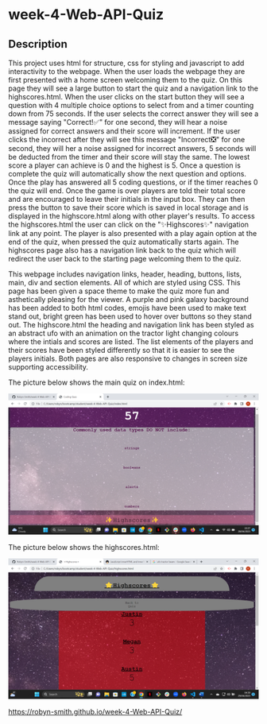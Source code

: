 # week-4-Web-API-Quiz
## Description

This project uses html for structure, css for styling and javascript to add interactivity to the webpage. When the user loads the webpage they are first presented with a home screen welcoming them to the quiz. On this page they will see a large button to start the quiz and a navigation link to the highscores.html. When the user clicks on the start button they will see a question with 4 multiple choice options to select from and a timer counting down from 75 seconds. If the user selects the correct answer they will see a message saying "Correct!✅" for one second, they will hear a noise assigned for correct answers and their score will increment. If the user clicks the incorrect after they will see this message "Incorrect❎" for one second, they will her a noise assigned for incorrect answers, 5 seconds will be deducted from the timer and their score will stay the same. The lowest score a player can achieve is 0 and the highest is 5. Once a question is complete the quiz will automatically show the next question and options. Once the play has answered all 5 coding questions, or if the timer reaches 0 the quiz will end. Once the game is over players are told their total score and are encouraged to leave their initials in the input box. They can then press the button to save their score which is saved in local storage and is displayed in the highscore.html along with other player's results. To access the highscores.html the user can click on the "✨Highscores✨" navigation link at any point. The player is also presented with a play again option at the end of the quiz, when pressed the quiz automatically starts again. The highscores page also has a navigation link back to the quiz which will redirect the user back to the starting page welcoming them to the quiz.

This webpage includes navigation links, header, heading, buttons, lists, main, div and section elements. All of which are styled using CSS. This page has been given a space theme to make the quiz more fun and asthetically pleasing for the viewer. A purple and pink galaxy background has been added to both html codes, emojis have been used to make text stand out, bright green has been used to hover over buttons so they stand out. The highscore.html the heading and navigation link has been styled as an abstract ufo with an animation on the tractor light changing colours where the intials and scores are listed. The list elements of the players and their scores have been styled differently so that it is easier to see the players initials. Both pages are also responsive to changes in screen size supporting accessibility.

The picture below shows the main quiz on index.html:

![A screenshot of the coding quiz, consiting of a timer within the purple header, a question and options for the user to choose from, a link to the highscores page with a pink background and a space themed background.](/assets/screenshot-quiz.png)


The picture below shows the highscores.html:

![A screenshot of the highscore.html, consiting of a ufo containing a large underlined heading and a navigation link, and a tractor beam comtaining the players names with their scores below.](/assets/screenshot-highscores.png)


https://robyn-smith.github.io/week-4-Web-API-Quiz/
